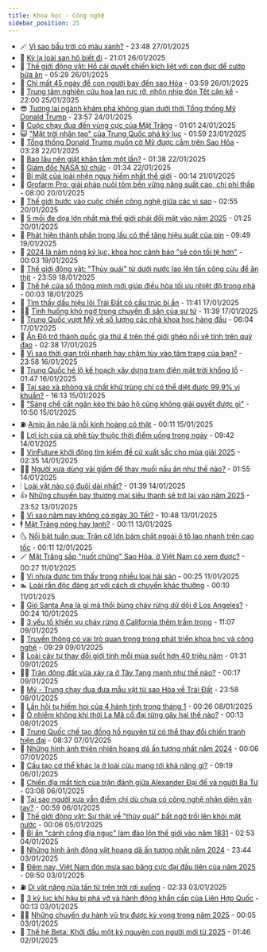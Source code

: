 ```yaml
---
title: Khoa học - Công nghệ
sidebar_position: 25
---
```


<!-- dantri-khoa-hoc-cong-nghe:START -->
- 🪄 [Vì sao bầu trời có màu xanh?](https://dantri.com.vn/khoa-hoc-cong-nghe/vi-sao-bau-troi-co-mau-xanh-20250126232515291.htm) - 23:48 27/01/2025
- 🤭 [Kỳ lạ loài san hô biết đi](https://dantri.com.vn/khoa-hoc-cong-nghe/ky-la-loai-san-ho-biet-di-20250126235834844.htm) - 21:01 26/01/2025
- 🐻 [Thế giới động vật: Hổ cái quyết chiến kịch liệt với con đực để cướp bữa ăn](https://dantri.com.vn/khoa-hoc-cong-nghe/the-gioi-dong-vat-ho-cai-quyet-chien-kich-liet-voi-con-duc-de-cuop-bua-an-20250126034522646.htm) - 05:29 26/01/2025
- 🥰 [Chỉ mất 45 ngày để con người bay đến sao Hỏa](https://dantri.com.vn/khoa-hoc-cong-nghe/chi-mat-45-ngay-de-con-nguoi-bay-den-sao-hoa-20250124151150420.htm) - 03:59 26/01/2025
- 🥳 [Trung tâm nghiên cứu hoa lan rực rỡ, nhộn nhịp đón Tết cận kề](https://dantri.com.vn/khoa-hoc-cong-nghe/trung-tam-nghien-cuu-hoa-lan-ruc-ro-nhon-nhip-don-tet-can-ke-20250125101900399.htm) - 22:00 25/01/2025
- 😎 [Tương lai ngành khám phá không gian dưới thời Tổng thống Mỹ Donald Trump](https://dantri.com.vn/khoa-hoc-cong-nghe/tuong-lai-nganh-kham-pha-khong-gian-duoi-thoi-tong-thong-my-donald-trump-20250124110123270.htm) - 23:57 24/01/2025
- 🎡 [Cuộc chạy đua đến vùng cực của Mặt Trăng](https://dantri.com.vn/khoa-hoc-cong-nghe/cuoc-chay-dua-den-vung-cuc-cua-mat-trang-20250124080132562.htm) - 01:01 24/01/2025
- 😺 [&quot;Mặt trời nhân tạo&quot; của Trung Quốc phá kỷ lục](https://dantri.com.vn/khoa-hoc-cong-nghe/mat-troi-nhan-tao-cua-trung-quoc-pha-ky-luc-20250123072056178.htm) - 01:59 23/01/2025
- 🌋 [Tổng thống Donald Trump muốn cờ Mỹ được cắm trên Sao Hỏa](https://dantri.com.vn/khoa-hoc-cong-nghe/tong-thong-donald-trump-muon-co-my-duoc-cam-tren-sao-hoa-20250121074630768.htm) - 03:28 22/01/2025
- 💯 [Bao lâu nên giặt khăn tắm một lần?](https://dantri.com.vn/khoa-hoc-cong-nghe/bao-lau-nen-giat-khan-tam-mot-lan-20250122005024244.htm) - 01:38 22/01/2025
- 🚦 [Giám đốc NASA từ chức](https://dantri.com.vn/khoa-hoc-cong-nghe/giam-doc-nasa-tu-chuc-20250122075003468.htm) - 01:34 22/01/2025
- 💼 [Bí mật của loài nhện nguy hiểm nhất thế giới](https://dantri.com.vn/khoa-hoc-cong-nghe/bi-mat-cua-loai-nhen-nguy-hiem-nhat-the-gioi-20250121010957737.htm) - 00:14 21/01/2025
- 🐘 [Grofarm Pro: giải pháp nuôi tôm bền vững năng suất cao, chi phí thấp](https://dantri.com.vn/khoa-hoc-cong-nghe/grofarm-pro-giai-phap-nuoi-tom-ben-vung-nang-suat-cao-chi-phi-thap-20250120120632445.htm) - 08:00 20/01/2025
- 🤗 [Thế giới bước vào cuộc chiến công nghệ giữa các vì sao](https://dantri.com.vn/khoa-hoc-cong-nghe/the-gioi-buoc-vao-cuoc-chien-cong-nghe-giua-cac-vi-sao-20250119065653036.htm) - 02:55 20/01/2025
- 🎃 [5 mối đe dọa lớn nhất mà thế giới phải đối mặt vào năm 2025](https://dantri.com.vn/khoa-hoc-cong-nghe/5-moi-de-doa-lon-nhat-ma-the-gioi-phai-doi-mat-vao-nam-2025-20250120073037556.htm) - 01:25 20/01/2025
- 🚀 [Phát hiện thành phần trong lẩu có thể tăng hiệu suất của pin](https://dantri.com.vn/khoa-hoc-cong-nghe/phat-hien-thanh-phan-trong-lau-co-the-tang-hieu-suat-cua-pin-20250119102058196.htm) - 09:49 19/01/2025
- 📝 [2024 là năm nóng kỷ lục, khoa học cảnh báo &quot;sẽ còn tồi tệ hơn&quot;](https://dantri.com.vn/khoa-hoc-cong-nghe/2024-la-nam-nong-ky-luc-khoa-hoc-canh-bao-se-con-toi-te-hon-20250118025305677.htm) - 00:03 19/01/2025
- 🐎 [Thế giới động vật: &quot;Thủy quái&quot; từ dưới nước lao lên tấn công cừu để ăn thịt](https://dantri.com.vn/khoa-hoc-cong-nghe/the-gioi-dong-vat-thuy-quai-tu-duoi-nuoc-lao-len-tan-cong-cuu-de-an-thit-20250119022241585.htm) - 23:59 18/01/2025
- 🌊 [Thế hệ cửa sổ thông minh mới giúp điều hòa tối ưu nhiệt độ trong nhà](https://dantri.com.vn/khoa-hoc-cong-nghe/the-he-cua-so-thong-minh-moi-giup-dieu-hoa-toi-uu-nhiet-do-trong-nha-20250118030142601.htm) - 00:03 18/01/2025
- 🙉 [Tìm thấy dấu hiệu lõi Trái Đất có cấu trúc bí ẩn](https://dantri.com.vn/khoa-hoc-cong-nghe/tim-thay-dau-hieu-loi-trai-dat-co-cau-truc-bi-an-20250116221137113.htm) - 11:41 17/01/2025
- 👨‍🏫 [Tình huống khó ngờ trong chuyến đi săn của sư tử](https://dantri.com.vn/khoa-hoc-cong-nghe/tinh-huong-kho-ngo-trong-chuyen-di-san-cua-su-tu-20250116163115115.htm) - 11:39 17/01/2025
- 👀 [Trung Quốc vượt Mỹ về số lượng các nhà khoa học hàng đầu](https://dantri.com.vn/khoa-hoc-cong-nghe/trung-quoc-vuot-my-ve-so-luong-cac-nha-khoa-hoc-hang-dau-20250117120621849.htm) - 06:04 17/01/2025
- 🐲 [Ấn Độ trở thành quốc gia thứ 4 trên thế giới ghép nối vệ tinh trên quỹ đạo](https://dantri.com.vn/khoa-hoc-cong-nghe/an-do-tro-thanh-quoc-gia-thu-4-tren-the-gioi-ghep-noi-ve-tinh-tren-quy-dao-20250117090828528.htm) - 02:38 17/01/2025
- 🐲 [Vì sao thời gian trôi nhanh hay chậm tùy vào tâm trạng của bạn?](https://dantri.com.vn/khoa-hoc-cong-nghe/vi-sao-thoi-gian-troi-nhanh-hay-cham-tuy-vao-tam-trang-cua-ban-20250116235619496.htm) - 23:58 16/01/2025
- 🦍 [Trung Quốc hé lộ kế hoạch xây dựng trạm điện mặt trời khổng lồ](https://dantri.com.vn/khoa-hoc-cong-nghe/trung-quoc-he-lo-ke-hoach-xay-dung-tram-dien-mat-troi-khong-lo-20250116083945316.htm) - 01:47 16/01/2025
- 🌊 [Tại sao xà phòng và chất khử trùng chỉ có thể diệt được 99,9% vi khuẩn?](https://dantri.com.vn/khoa-hoc-cong-nghe/tai-sao-xa-phong-va-chat-khu-trung-chi-co-the-diet-duoc-999-vi-khuan-20250115160106659.htm) - 16:13 15/01/2025
- 🤩 [&quot;Sáng chế cất ngăn kéo thì bảo hộ cũng không giải quyết được gì&quot;](https://dantri.com.vn/khoa-hoc-cong-nghe/sang-che-cat-ngan-keo-thi-bao-ho-cung-khong-giai-quyet-duoc-gi-20250115174918324.htm) - 10:50 15/01/2025
- ⛽️ [Amip ăn não là nỗi kinh hoàng có thật](https://dantri.com.vn/khoa-hoc-cong-nghe/amip-an-nao-la-noi-kinh-hoang-co-that-20250115022937961.htm) - 00:11 15/01/2025
- 🫶 [Lợi ích của cà phê tùy thuộc thời điểm uống trong ngày](https://dantri.com.vn/khoa-hoc-cong-nghe/loi-ich-cua-ca-phe-tuy-thuoc-thoi-diem-uong-trong-ngay-20250114162452553.htm) - 09:42 14/01/2025
- 🙉 [VinFuture khởi động tìm kiếm đề cử xuất sắc cho mùa giải 2025](https://dantri.com.vn/khoa-hoc-cong-nghe/vinfuture-khoi-dong-tim-kiem-de-cu-xuat-sac-cho-mua-giai-2025-20250114093534802.htm) - 02:35 14/01/2025
- 👨‍🏫 [Người xưa dùng vải giấm để thay muối nấu ăn như thế nào?](https://dantri.com.vn/khoa-hoc-cong-nghe/nguoi-xua-dung-vai-giam-de-thay-muoi-nau-an-nhu-the-nao-20250114083230200.htm) - 01:55 14/01/2025
- 🕯 [Loài vật nào có đuôi dài nhất?](https://dantri.com.vn/khoa-hoc-cong-nghe/loai-vat-nao-co-duoi-dai-nhat-20250113173807951.htm) - 01:39 14/01/2025
- 👍 [Những chuyến bay thương mại siêu thanh sẽ trở lại vào năm 2025](https://dantri.com.vn/khoa-hoc-cong-nghe/nhung-chuyen-bay-thuong-mai-sieu-thanh-se-tro-lai-vao-nam-2025-20250114011007764.htm) - 23:52 13/01/2025
- 🧠 [Vì sao năm nay không có ngày 30 Tết?](https://dantri.com.vn/khoa-hoc-cong-nghe/vi-sao-nam-nay-khong-co-ngay-30-tet-20250113074524617.htm) - 10:48 13/01/2025
- 🕴 [Mặt Trăng nóng hay lạnh?](https://dantri.com.vn/khoa-hoc-cong-nghe/mat-trang-nong-hay-lanh-20250113015005334.htm) - 00:11 13/01/2025
- 🌜 [Nổi bật tuần qua: Trăn cỡ lớn bám chặt ngoài ô tô lao nhanh trên cao tốc](https://dantri.com.vn/khoa-hoc-cong-nghe/noi-bat-tuan-qua-tran-co-lon-bam-chat-ngoai-o-to-lao-nhanh-tren-cao-toc-20250112041049250.htm) - 00:11 12/01/2025
- 🪄 [Mặt Trăng sắp &quot;nuốt chửng&quot; Sao Hỏa, ở Việt Nam có xem được?](https://dantri.com.vn/khoa-hoc-cong-nghe/mat-trang-sap-nuot-chung-sao-hoa-o-viet-nam-co-xem-duoc-20250109075013775.htm) - 00:27 11/01/2025
- 🎃 [Vi nhựa được tìm thấy trong nhiều loại hải sản](https://dantri.com.vn/khoa-hoc-cong-nghe/vi-nhua-duoc-tim-thay-trong-nhieu-loai-hai-san-20250110090826059.htm) - 00:25 11/01/2025
- 🏊 [Loài rắn độc đáng sợ với cách di chuyển khác thường](https://dantri.com.vn/khoa-hoc-cong-nghe/loai-ran-doc-dang-so-voi-cach-di-chuyen-khac-thuong-20250111034112637.htm) - 00:10 11/01/2025
- 🔭 [Gió Santa Ana là gì mà thổi bùng cháy rừng dữ dội ở Los Angeles?](https://dantri.com.vn/khoa-hoc-cong-nghe/gio-santa-ana-la-gi-ma-thoi-bung-chay-rung-du-doi-o-los-angeles-20250110010126571.htm) - 00:24 10/01/2025
- 🤭 [3 yếu tố khiến vụ cháy rừng ở California thêm trầm trọng](https://dantri.com.vn/khoa-hoc-cong-nghe/3-yeu-to-khien-vu-chay-rung-o-california-them-tram-trong-20250109180210998.htm) - 11:07 09/01/2025
- 📝 [Truyền thông có vai trò quan trọng trong phát triển khoa học và công nghệ](https://dantri.com.vn/khoa-hoc-cong-nghe/truyen-thong-co-vai-tro-quan-trong-trong-phat-trien-khoa-hoc-va-cong-nghe-20250109150539926.htm) - 09:29 09/01/2025
- 🌋 [Loài cây tự thay đổi giới tính mỗi mùa suốt hơn 40 triệu năm](https://dantri.com.vn/khoa-hoc-cong-nghe/loai-cay-tu-thay-doi-gioi-tinh-moi-mua-suot-hon-40-trieu-nam-20250109072458856.htm) - 01:31 09/01/2025
- 🧑‍🏫 [Trận động đất vừa xảy ra ở Tây Tạng mạnh như thế nào?](https://dantri.com.vn/khoa-hoc-cong-nghe/tran-dong-dat-vua-xay-ra-o-tay-tang-manh-nhu-the-nao-20250109002026458.htm) - 00:17 09/01/2025
- 👀 [Mỹ - Trung chạy đua đưa mẫu vật từ sao Hỏa về Trái Đất](https://dantri.com.vn/khoa-hoc-cong-nghe/my-trung-chay-dua-dua-mau-vat-tu-sao-hoa-ve-trai-dat-20250109003707551.htm) - 23:58 08/01/2025
- 🗽 [Lần hội tụ hiếm hoi của 4 hành tinh trong tháng 1](https://dantri.com.vn/khoa-hoc-cong-nghe/lan-hoi-tu-hiem-hoi-cua-4-hanh-tinh-trong-thang-1-20250108001623202.htm) - 00:26 08/01/2025
- 🦩 [Ô nhiễm không khí thời La Mã cổ đại từng gây hại thế nào?](https://dantri.com.vn/khoa-hoc-cong-nghe/o-nhiem-khong-khi-thoi-la-ma-co-dai-tung-gay-hai-the-nao-20250107084059317.htm) - 00:13 08/01/2025
- 🦍 [Trung Quốc chế tạo đồng hồ nguyên tử có thể thay đổi chiến tranh hiện đại](https://dantri.com.vn/khoa-hoc-cong-nghe/trung-quoc-che-tao-dong-ho-nguyen-tu-co-the-thay-doi-chien-tranh-hien-dai-20250107112031068.htm) - 08:37 07/01/2025
- 🤖 [Những hình ảnh thiên nhiên hoang dã ấn tượng nhất năm 2024](https://dantri.com.vn/khoa-hoc-cong-nghe/nhung-hinh-anh-thien-nhien-hoang-da-an-tuong-nhat-nam-2024-20250106162409673.htm) - 00:06 07/01/2025
- 🔭 [Cấu tạo cơ thể khác lạ ở loài cừu mang tới khả năng gì?](https://dantri.com.vn/khoa-hoc-cong-nghe/cau-tao-co-the-khac-la-o-loai-cuu-mang-toi-kha-nang-gi-20250106105611959.htm) - 09:19 06/01/2025
- 👺 [Chiến địa mất tích của trận đánh giữa Alexander Đại đế và người Ba Tư](https://dantri.com.vn/khoa-hoc-cong-nghe/chien-dia-mat-tich-cua-tran-danh-giua-alexander-dai-de-va-nguoi-ba-tu-20250106014245848.htm) - 03:08 06/01/2025
- 🤖 [Tại sao người xưa vẫn điểm chỉ dù chưa có công nghệ nhận diện vân tay?](https://dantri.com.vn/khoa-hoc-cong-nghe/tai-sao-nguoi-xua-van-diem-chi-du-chua-co-cong-nghe-nhan-dien-van-tay-20250106075329579.htm) - 00:59 06/01/2025
- 🌮 [Thế giới động vật: Sự thật về &quot;thủy quái&quot; bất ngờ trồi lên khỏi mặt nước](https://dantri.com.vn/khoa-hoc-cong-nghe/the-gioi-dong-vat-su-that-ve-thuy-quai-bat-ngo-troi-len-khoi-mat-nuoc-20250105041031574.htm) - 00:06 05/01/2025
- 💼 [Bí ẩn &quot;cánh cổng địa ngục&quot; làm đảo lộn thế giới vào năm 1831](https://dantri.com.vn/khoa-hoc-cong-nghe/bi-an-canh-cong-dia-nguc-lam-dao-lon-the-gioi-vao-nam-1831-20250104094447257.htm) - 02:53 04/01/2025
- 🎃 [Những hình ảnh động vật hoang dã ấn tượng nhất năm 2024](https://dantri.com.vn/khoa-hoc-cong-nghe/nhung-hinh-anh-dong-vat-hoang-da-an-tuong-nhat-nam-2024-20250104022105796.htm) - 23:44 03/01/2025
- 💫 [Đêm nay, Việt Nam đón mưa sao băng cực đại đầu tiên của năm 2025](https://dantri.com.vn/khoa-hoc-cong-nghe/dem-nay-viet-nam-don-mua-sao-bang-cuc-dai-dau-tien-cua-nam-2025-20250103111907378.htm) - 09:50 03/01/2025
- ⛽️ [Dị vật nặng nửa tấn từ trên trời rơi xuống](https://dantri.com.vn/khoa-hoc-cong-nghe/di-vat-nang-nua-tan-tu-tren-troi-roi-xuong-20250103083320590.htm) - 02:33 03/01/2025
- 💼 [3 kỷ lục khí hậu bị phá vỡ và hành động khẩn cấp của Liên Hợp Quốc](https://dantri.com.vn/khoa-hoc-cong-nghe/3-ky-luc-khi-hau-bi-pha-vo-va-hanh-dong-khan-cap-cua-lien-hop-quoc-20250102172937697.htm) - 00:13 03/01/2025
- 🧑‍💻 [Những chuyến du hành vũ trụ được kỳ vọng trong năm 2025](https://dantri.com.vn/khoa-hoc-cong-nghe/nhung-chuyen-du-hanh-vu-tru-duoc-ky-vong-trong-nam-2025-20250103023837503.htm) - 00:05 03/01/2025
- 🧰 [Thế hệ Beta: Khởi đầu một kỷ nguyên con người mới từ 2025](https://dantri.com.vn/khoa-hoc-cong-nghe/the-he-beta-khoi-dau-mot-ky-nguyen-con-nguoi-moi-tu-2025-20250102084127689.htm) - 01:46 02/01/2025<!-- dantri-khoa-hoc-cong-nghe:END -->
